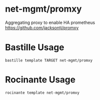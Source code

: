 # net-mgmt/promxy
Aggregating proxy to enable HA prometheus
https://github.com/jacksontj/promxy

# Bastille Usage
```shell
bastille template TARGET net-mgmt/promxy
```

# Rocinante Usage
```shell
rocinante template net-mgmt/promxy
```
